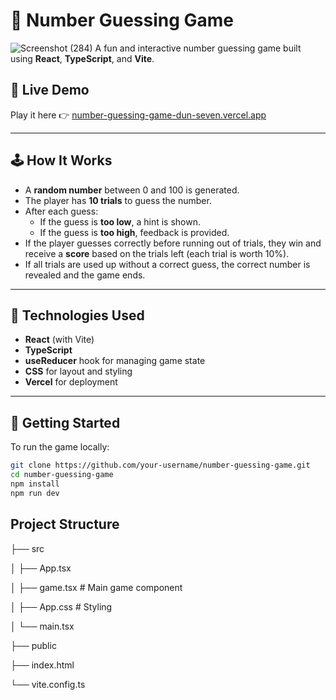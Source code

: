 # 🎯 Number Guessing Game
![Screenshot (284)](https://github.com/user-attachments/assets/93946095-470b-4fda-b8cb-f1481a7e78fb)
A fun and interactive number guessing game built using **React**, **TypeScript**, and **Vite**.

## 🔗 Live Demo

Play it here 👉 [number-guessing-game-dun-seven.vercel.app](https://number-guessing-game-dun-seven.vercel.app)

---

## 🕹️ How It Works

- A **random number** between 0 and 100 is generated.
- The player has **10 trials** to guess the number.
- After each guess:
  - If the guess is **too low**, a hint is shown.
  - If the guess is **too high**, feedback is provided.
- If the player guesses correctly before running out of trials, they win and receive a **score** based on the trials left (each trial is worth 10%).
- If all trials are used up without a correct guess, the correct number is revealed and the game ends.

---

## 🧠 Technologies Used

- **React** (with Vite)
- **TypeScript**
- **useReducer** hook for managing game state
- **CSS** for layout and styling
- **Vercel** for deployment

---

## 🚀 Getting Started

To run the game locally:

```bash
git clone https://github.com/your-username/number-guessing-game.git
cd number-guessing-game
npm install
npm run dev
```

## Project Structure


├── src

│   ├── App.tsx

│   ├── game.tsx        # Main game component

│   ├── App.css         # Styling

│   └── main.tsx

├── public

├── index.html

└── vite.config.ts

